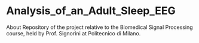 # Analysis_of_an_Adult_Sleep_EEG
About Repository of the project relative to the Biomedical Signal Processing course, held by Prof. Signorini at Politecnico di Milano.
